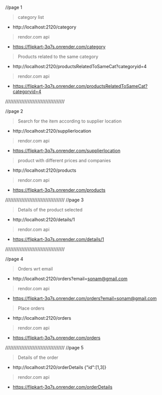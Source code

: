 <!-- FLIPKART CLONE -->

//page 1
>category list
* http://localhost:2120/category

>rendor.com api
* https://flipkart-3q7s.onrender.com/category

>Products related to the same category
* http://localhost:2120/productsRelatedToSameCat?categoryid=4

>rendor.com api
* https://flipkart-3q7s.onrender.com/productsRelatedToSameCat?categoryid=4


/////////////////////////////////////

//page 2
>Search for the item according to supplier location
* http://localhost:2120/supplierlocation

>rendor.com api
* https://flipkart-3q7s.onrender.com/supplierlocation


>product with different prices and companies
* http://localhost:2120/products

>rendor.com api
* https://flipkart-3q7s.onrender.com/products


/////////////////////////////////////
//page 3
>Details of the product selected
* http://localhost:2120/details/1

>rendor.com api
* https://flipkart-3q7s.onrender.com/details/1


/////////////////////////////////////

//page 4
>Orders wrt email
* http://localhost:2120/orders?email=sonam@gmail.com

>rendor.com api
* https://flipkart-3q7s.onrender.com/orders?email=sonam@gmail.com

>Place orders
* http://localhost:2120/orders

>rendor.com api
* https://flipkart-3q7s.onrender.com/orders


/////////////////////////////////////
//page 5
>Details of the order
* http://localhost:2120/orderDetails
{"id":[1,3]}

>rendor.com api
* https://flipkart-3q7s.onrender.com/orderDetails


